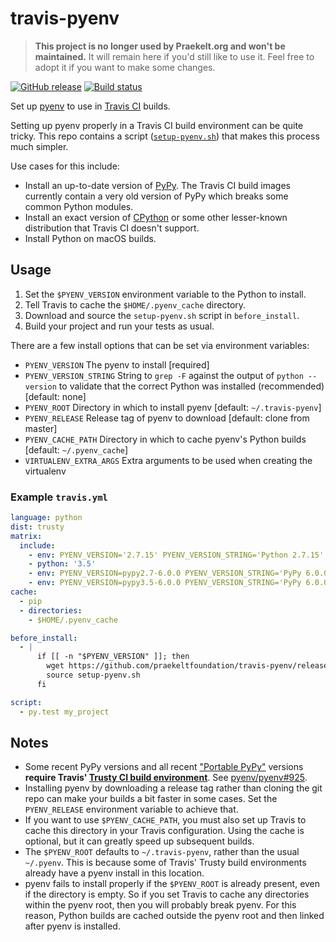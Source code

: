 # travis-pyenv

> **This project is no longer used by Praekelt.org and won't be maintained.**
  It will remain here if you'd still like to use it. Feel free to adopt it if
  you want to make some changes.

[![GitHub release](https://img.shields.io/github/release/praekeltfoundation/travis-pyenv.svg?style=flat-square)](https://github.com/praekeltfoundation/travis-pyenv/releases/latest)
[![Build status](https://img.shields.io/travis/praekeltfoundation/travis-pyenv/develop.svg?style=flat-square)](https://travis-ci.org/praekeltfoundation/travis-pyenv)

Set up [pyenv](https://github.com/yyuu/pyenv) to use in [Travis CI](https://travis-ci.org) builds.

Setting up pyenv properly in a Travis CI build environment can be quite tricky. This repo contains a script ([`setup-pyenv.sh`](setup-pyenv.sh)) that makes this process much simpler.

Use cases for this include:

* Install an up-to-date version of [PyPy](http://pypy.org). The Travis CI build images currently contain a very old version of PyPy which breaks some common Python modules.
* Install an exact version of [CPython](http://www.python.org) or some other lesser-known distribution that Travis CI doesn't support.
* Install Python on macOS builds.

## Usage
1. Set the `$PYENV_VERSION` environment variable to the Python to install.
2. Tell Travis to cache the `$HOME/.pyenv_cache` directory.
3. Download and source the `setup-pyenv.sh` script in `before_install`.
4. Build your project and run your tests as usual.

There are a few install options that can be set via environment variables:
* `PYENV_VERSION`
    The pyenv to install [required]
* `PYENV_VERSION_STRING`
    String to `grep -F` against the output of `python --version` to validate that the correct Python was installed (recommended) [default: none]
* `PYENV_ROOT`
    Directory in which to install pyenv [default: `~/.travis-pyenv`]
* `PYENV_RELEASE`
    Release tag of pyenv to download [default: clone from master]
* `PYENV_CACHE_PATH`
    Directory in which to cache pyenv's Python builds [default: `~/.pyenv_cache`]
* `VIRTUALENV_EXTRA_ARGS`
    Extra arguments to be used when creating the virtualenv


### Example `travis.yml`
```yaml
language: python
dist: trusty
matrix:
  include:
    - env: PYENV_VERSION='2.7.15' PYENV_VERSION_STRING='Python 2.7.15'
    - python: '3.5'
    - env: PYENV_VERSION=pypy2.7-6.0.0 PYENV_VERSION_STRING='PyPy 6.0.0'
    - env: PYENV_VERSION=pypy3.5-6.0.0 PYENV_VERSION_STRING='PyPy 6.0.0'
cache:
  - pip
  - directories:
    - $HOME/.pyenv_cache

before_install:
  - |
      if [[ -n "$PYENV_VERSION" ]]; then
        wget https://github.com/praekeltfoundation/travis-pyenv/releases/download/0.4.0/setup-pyenv.sh
        source setup-pyenv.sh
      fi

script:
  - py.test my_project
```

## Notes
* Some recent PyPy versions and all recent ["Portable PyPy"](https://github.com/squeaky-pl/portable-pypy) versions **require Travis' [Trusty CI build environment](https://docs.travis-ci.com/user/trusty-ci-environment/)**. See [pyenv/pyenv#925](https://github.com/pyenv/pyenv/issues/925).
* Installing pyenv by downloading a release tag rather than cloning the git repo can make your builds a bit faster in some cases. Set the `PYENV_RELEASE` environment variable to achieve that.
* If you want to use `$PYENV_CACHE_PATH`, you must also set up Travis to cache this directory in your Travis configuration. Using the cache is optional, but it can greatly speed up subsequent builds.
* The `$PYENV_ROOT` defaults to `~/.travis-pyenv`, rather than the usual `~/.pyenv`. This is because some of Travis' Trusty build environments already have a pyenv install in this location.
* pyenv fails to install properly if the `$PYENV_ROOT` is already present, even if the directory is empty. So if you set Travis to cache any directories within the pyenv root, then you will probably break pyenv. For this reason, Python builds are cached outside the pyenv root and then linked after pyenv is installed.
